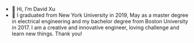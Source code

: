 - 👋 Hi, I’m David Xu
- 👀 I graduated from New York University in 2019, May as a master degree in electrical engineering and my bachelor degree from Boston University in 2017. I am a creative and innovative engineer, loving challenge and learn new things. Thank you!


<!---
dxu26/dxu26 is a ✨ special ✨ repository because its `README.md` (this file) appears on your GitHub profile.
You can click the Preview link to take a look at your changes.
--->
